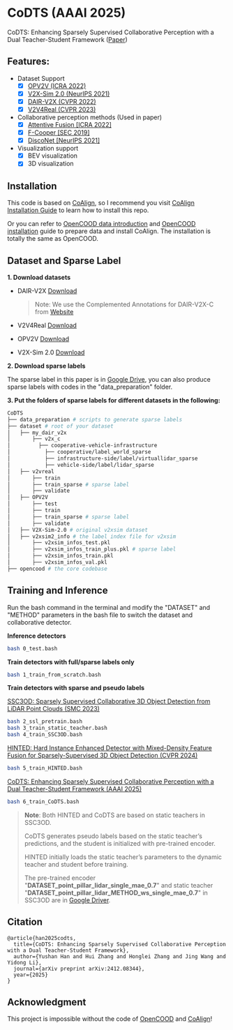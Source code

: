 # CoDTS (AAAI 2025)

CoDTS: Enhancing Sparsely Supervised Collaborative Perception with a Dual Teacher-Student Framework ([Paper](https://arxiv.org/abs/2412.08344))

## Features:
- Dataset Support
  - [x] [OPV2V (ICRA 2022)](https://arxiv.org/abs/2109.07644)
  - [x] [V2X-Sim 2.0 (NeurIPS 2021)](https://arxiv.org/abs/2111.0064)
  - [x] [DAIR-V2X (CVPR 2022)](https://arxiv.org/abs/2204.05575)
  - [x] [V2V4Real (CVPR 2023)](https://arxiv.org/abs/2303.07601)

- Collaborative perception methods (Used in paper)
    - [x] [Attentive Fusion [ICRA 2022]](https://arxiv.org/abs/2109.07644)
    - [x] [F-Cooper [SEC 2019]](https://arxiv.org/abs/1909.06459)
    - [x] [DiscoNet [NeurIPS 2021]](https://arxiv.org/abs/2111.00643)

- Visualization support
  - [x] BEV visualization
  - [x] 3D visualization

## Installation

This code is based on [CoAlign](https://github.com/yifanlu0227/CoAlign), so I recommend you visit [CoAlign Installation Guide](https://udtkdfu8mk.feishu.cn/docx/LlMpdu3pNoCS94xxhjMcOWIynie) to learn how to install this repo.

Or you can refer to [OpenCOOD data introduction](https://opencood.readthedocs.io/en/latest/md_files/data_intro.html)
and [OpenCOOD installation](https://opencood.readthedocs.io/en/latest/md_files/installation.html) guide to prepare
data and install CoAlign. The installation is totally the same as OpenCOOD.


## Dataset and Sparse Label

**1. Download datasets**

- DAIR-V2X [Download](https://github.com/AIR-THU/DAIR-V2X?tab=readme-ov-file#dataset) 

  > Note: We use the Complemented Annotations for DAIR-V2X-C from [Website](https://siheng-chen.github.io/dataset/dair-v2x-c-complemented/)

- V2V4Real [Download](https://mobility-lab.seas.ucla.edu/v2v4real/)

- OPV2V [Download](https://mobility-lab.seas.ucla.edu/opv2v/)

- V2X-Sim 2.0 [Download](https://ai4ce.github.io/V2X-Sim/download.html)

**2. Download  sparse labels**

The sparse label in this paper is in [Google Drive](https://drive.google.com/drive/folders/1U0CE1MXR23Tg9W1H4-cPdNF7PANoWcWP?usp=sharing), you can also produce sparse labels with codes in the "data_preparation" folder.

**3. Put the folders of sparse labels for different datasets in the following:**
```bash
CoDTS 
├── data_preparation # scripts to generate sparse labels
├── dataset # root of your dataset
│   ├── my_dair_v2x
│       ├── v2x_c
│         ├── cooperative-vehicle-infrastructure
│           ├── cooperative/label_world_sparse
│           ├── infrastructure-side/label/virtuallidar_sparse
│           ├── vehicle-side/label/lidar_sparse
│   ├── v2vreal
│       ├── train
│       ├── train_sparse # sparse label
│       ├── validate
│   ├── OPV2V
│       ├── test
│       ├── train
│       ├── train_sparse # sparse label
│       ├── validate
│   ├── V2X-Sim-2.0 # original v2xsim dataset
│   ├── v2xsim2_info # the label index file for v2xsim
│       ├── v2xsim_infos_test.pkl
│       ├── v2xsim_infos_train_plus.pkl # sparse label
│       ├── v2xsim_infos_train.pkl 
│       ├── v2xsim_infos_val.pkl
├── opencood # the core codebase
```
## Training and Inference
Run the bash command in the terminal and modify the "DATASET" and "METHOD" parameters in the bash file to switch the dataset and collaborative detector.

**Inference detectors**
```bash
bash 0_test.bash
```

**Train detectors with full/sparse labels only**
```bash
bash 1_train_from_scratch.bash
```

**Train detectors with sparse and pseudo labels**

[SSC3OD: Sparsely Supervised Collaborative 3D Object Detection from LiDAR Point Clouds (SMC 2023)](https://arxiv.org/abs/2307.00717)

```bash
bash 2_ssl_pretrain.bash
bash 3_train_static_teacher.bash
bash 4_train_SSC3OD.bash
```

[HINTED: Hard Instance Enhanced Detector with Mixed-Density Feature Fusion for Sparsely-Supervised 3D Object Detection (CVPR 2024)](https://ieeexplore.ieee.org/document/10655437)
```bash
bash 5_train_HINTED.bash
```
[CoDTS: Enhancing Sparsely Supervised Collaborative Perception with a Dual Teacher-Student Framework (AAAI 2025)](https://arxiv.org/abs/2412.08344)
```bash
bash 6_train_CoDTS.bash
```

> **Note**: Both HINTED and CoDTS are based on static teachers in SSC3OD.
>
> CoDTS generates pseudo labels based on the static teacher’s predictions, and the student is initialized with pre-trained encoder. 
>
> HINTED initially loads the static teacher’s parameters to the dynamic teacher and student before training.
>
> The pre-trained encoder "**DATASET_point_pillar_lidar_single_mae_0.7**" and static teacher "**DATASET_point_pillar_lidar_METHOD_ws_single_mae_0.7**" in SSC3OD are in [Google Driver](https://drive.google.com/drive/folders/1dFl97nP808uvrixmWlyAtKJeLCnd6G1j?usp=sharing).



## Citation
```
@article{han2025codts,
  title={CoDTS: Enhancing Sparsely Supervised Collaborative Perception with a Dual Teacher-Student Framework},
  author={Yushan Han and Hui Zhang and Honglei Zhang and Jing Wang and Yidong Li},
  journal={arXiv preprint arXiv:2412.08344},
  year={2025}
}
```

## Acknowledgment

This project is impossible without the code of [OpenCOOD](https://github.com/DerrickXuNu/OpenCOOD) and [CoAlign](https://github.com/yifanlu0227/CoAlign)!